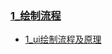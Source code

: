 
### [1_绘制流程](https://github.com/zh405557524/AndroidAdvanceLearn/tree/master/1_ui/0_ui_core/1_drawing_flow)
* [1_ui绘制流程及原理](https://github.com/zh405557524/AndroidAdvanceLearn/blob/master/1_ui/0_ui_core/1_drawing_flow/1_ui%E7%BB%98%E5%88%B6%E6%B5%81%E7%A8%8B%E5%8F%8A%E5%8E%9F%E7%90%86.md)
